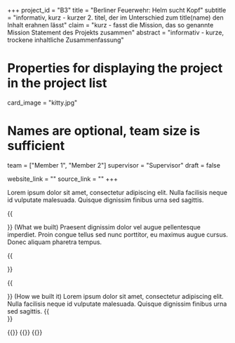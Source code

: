 +++
project_id = "B3"
title = "Berliner Feuerwehr: Helm sucht Kopf"
subtitle = "informativ, kurz - kurzer 2. titel, der im Unterschied zum title(name) den Inhalt erahnen lässt"
claim = "kurz - fasst die Mission, das so genannte Mission Statement des Projekts zusammen"
abstract = "informativ - kurze, trockene inhaltliche Zusammenfassung"

# Properties for displaying the project in the project list
card_image = "kitty.jpg"

# Names are optional, team size is sufficient
team = ["Member 1", "Member 2"]
supervisor = "Supervisor"
draft = false

website_link = ""
source_link = ""
+++

Lorem ipsum dolor sit amet, consectetur adipiscing elit. Nulla facilisis neque id vulputate malesuada. Quisque dignissim finibus urna sed sagittis. 

{{<section title="Product">}}
(What we built) Praesent dignissim dolor vel augue pellentesque imperdiet. Proin congue tellus sed nunc porttitor, eu maximus augue cursus. Donec aliquam pharetra tempus. 

{{</section>}}


{{<section title="Process">}}
(How we built it) Lorem ipsum dolor sit amet, consectetur adipiscing elit. Nulla facilisis neque id vulputate malesuada. Quisque dignissim finibus urna sed sagittis. 
{{</section>}} 

{{<gallery>}}
{{<team-member image="cat.jpg" name="team member cat">}}
{{</gallery>}}

